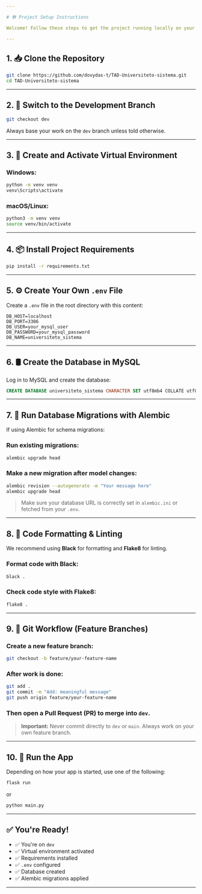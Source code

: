 ```yaml
---

# 🛠️ Project Setup Instructions

Welcome! Follow these steps to get the project running locally on your machine.

---
```


## 1. 📥 Clone the Repository

```bash
git clone https://github.com/dovydas-t/TAD-Universiteto-sistema.git
cd TAD-Universiteto-sistema
```

---

## 2. 🌱 Switch to the Development Branch

```bash
git checkout dev
```

Always base your work on the `dev` branch unless told otherwise.

---

## 3. 🐍 Create and Activate Virtual Environment

### Windows:

```bash
python -m venv venv
venv\Scripts\activate
```

### macOS/Linux:

```bash
python3 -m venv venv
source venv/bin/activate
```

---

## 4. 📦 Install Project Requirements

```bash
pip install -r requirements.txt
```

---

## 5. ⚙️ Create Your Own `.env` File

Create a `.env` file in the root directory with this content:

```env
DB_HOST=localhost
DB_PORT=3306
DB_USER=your_mysql_user
DB_PASSWORD=your_mysql_password
DB_NAME=universiteto_sistema
```

---

## 6. 🛢️ Create the Database in MySQL

Log in to MySQL and create the database:

```sql
CREATE DATABASE universiteto_sistema CHARACTER SET utf8mb4 COLLATE utf8mb4_unicode_ci;
```

---

## 7. 🔄 Run Database Migrations with Alembic

If using Alembic for schema migrations:

### Run existing migrations:

```bash
alembic upgrade head
```

### Make a new migration after model changes:

```bash
alembic revision --autogenerate -m "Your message here"
alembic upgrade head
```

> Make sure your database URL is correctly set in `alembic.ini` or fetched from your `.env`.

---

## 8. 🎨 Code Formatting & Linting

We recommend using **Black** for formatting and **Flake8** for linting.

### Format code with Black:

```bash
black .
```

### Check code style with Flake8:

```bash
flake8 .
```

---

## 9. 🌿 Git Workflow (Feature Branches)

### Create a new feature branch:

```bash
git checkout -b feature/your-feature-name
```

### After work is done:

```bash
git add .
git commit -m "Add: meaningful message"
git push origin feature/your-feature-name
```

### Then open a Pull Request (PR) to merge into `dev`.

> **Important:** Never commit directly to `dev` or `main`. Always work on your own feature branch.

---

## 10. 🚀 Run the App

Depending on how your app is started, use one of the following:

```bash
flask run
```

or

```bash
python main.py
```

---

## ✅ You're Ready!

* ✅ You're on `dev`
* ✅ Virtual environment activated
* ✅ Requirements installed
* ✅ `.env` configured
* ✅ Database created
* ✅ Alembic migrations applied

---